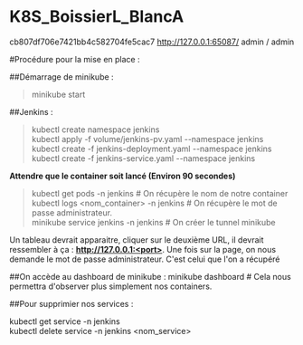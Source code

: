# K8S_BoissierL_BlancA
cb807df706e7421bb4c582704fe5cac7
http://127.0.0.1:65087/
admin / admin

#Procédure pour la mise en place :

##Démarrage de minikube :

> minikube start

##Jenkins :

> kubectl create namespace jenkins<br/>
> kubectl apply -f volume/jenkins-pv.yaml --namespace jenkins<br/>
> kubectl create -f jenkins-deployment.yaml --namespace jenkins<br/>
> kubectl create -f jenkins-service.yaml --namespace jenkins

**Attendre que le container soit lancé (Environ 90 secondes)**

> kubectl get pods -n jenkins # On récupère le nom de notre container<br/>
> kubectl logs <nom_container> -n jenkins # On récupère le mot de passe administrateur.<br/>
> minikube service jenkins -n jenkins # On créer le tunnel minikube

Un tableau devrait apparaitre, cliquer sur le deuxième URL, il devrait ressembler à ça : **http://127.0.0.1:<port>**.
Une fois sur la page, on nous demande le mot de passe administrateur. C'est celui que l'on a récupéré 

##On accède au dashboard de minikube :
minikube dashboard # Cela nous permettra d'observer plus simplement nos containers.


##Pour supprimier nos services :

kubectl get service -n jenkins<br/>
kubectl delete service -n jenkins <nom_service>
